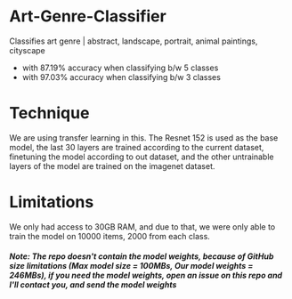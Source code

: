 # Art-Genre-Classifier
Classifies art genre | abstract, landscape, portrait, animal paintings, cityscape
- with 87.19% accuracy when classifying b/w 5 classes
- with 97.03% accuracy when classifying b/w 3 classes

# Technique
We are using transfer learning in this. The Resnet 152 is used as the base model, the last 30 layers are trained according to the current dataset, finetuning the model according to out dataset, and the other untrainable layers of the model are trained on the imagenet dataset.

# Limitations
We only had access to 30GB RAM, and due to that, we were only able to train the model on 10000 items, 2000 from each class.


##### Note: The repo doesn't contain the model weights, because of GitHub size limitations (Max model size = 100MBs, Our model weights = 246MBs), if you need the model weights, open an issue on this repo and I'll contact you, and send the model weights
